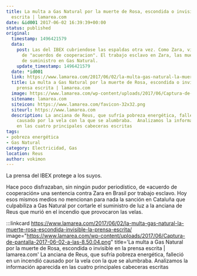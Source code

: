 ```yaml
---
title: La multa a Gas Natural por la muerte de Rosa, escondida o invisible en la prensa
  escrita | lamarea.com
date: &id001 2017-06-02 16:39:39+00:00
status: published
original:
  timestamp: 1496421579
  data:
    post: Las del IBEX cubriendose las espaldas otra vez. Como Zara, visten las sentencias
      de "acuerdos de cooperacion". El trabajo esclavo en Zara, las muertes por corte
      de suministro en Gas Natural.
    update_timestamp: 1496421579
  date: *id001
  link: https://www.lamarea.com/2017/06/02/la-multa-gas-natural-la-muerte-rosa-escondida-invisible-la-prensa-escrita/
  title: La multa a Gas Natural por la muerte de Rosa, escondida o invisible en la
    prensa escrita | lamarea.com
  image: https://www.lamarea.com/wp-content/uploads/2017/06/Captura-de-pantalla-2017-06-02-a-las-8.50.04.png
  sitename: lamarea.com
  siteicon: https://www.lamarea.com/favicon-32x32.png
  siteurl: https://www.lamarea.com
  description: La anciana de Reus, que sufría pobreza energética, falleció en un incendió
    causado por la vela con la que se alumbraba.  Analizamos la información aparecida
    en las cuatro principales cabeceras escritas
tags:
- pobreza energética
- Gas Natural
category: Electricidad, Gas
location: Reus
author: vokimon
---
```


La prensa del IBEX protege a los suyos.

Hace poco disfrazaban, sin ningún pudor periodístico,
de «acuerdo de cooperación» una sentencia contra Zara en Brasil por trabajo esclavo.
Hoy esos mismos medios no mencionan para nada la sanción en Cataluña que culpabiliza a Gas Natural por cortarle
el suministro de luz a la anciana de Reus que murió en el incendio que provocaron las velas.

:::linkcard https://www.lamarea.com/2017/06/02/la-multa-gas-natural-la-muerte-rosa-escondida-invisible-la-prensa-escrita/ image="https://www.lamarea.com/wp-content/uploads/2017/06/Captura-de-pantalla-2017-06-02-a-las-8.50.04.png" title='La multa a Gas Natural por la muerte de Rosa, escondida o invisible en la prensa escrita | lamarea.com'
    La anciana de Reus, que sufría pobreza energética, falleció en un incendió causado por la vela con la que se alumbraba.  Analizamos la información aparecida en las cuatro principales cabeceras escritas

